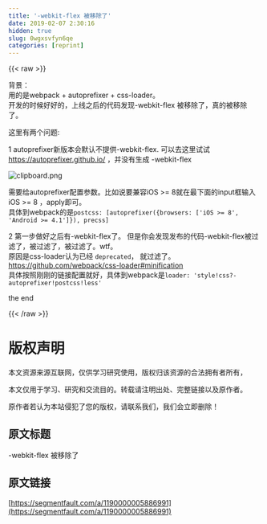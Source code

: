 ```yaml
---
title: '-webkit-flex 被移除了' 
date: 2019-02-07 2:30:16
hidden: true
slug: 0wgxsvfyn6qe
categories: [reprint]
---
```


{{< raw >}}

                    
<p>背景：<br>用的是webpack + autoprefixer + css-loader。 <br>开发的时候好好的，上线之后的代码发现-webkit-flex 被移除了，真的被移除了。</p>
<p>这里有两个问题:</p>
<p>1 autoprefixer新版本会默认不提供-webkit-flex. 可以去这里试试 <a href="https://autoprefixer.github.io/" rel="nofollow noreferrer" target="_blank">https://autoprefixer.github.io/</a> ，并没有生成 -webkit-flex</p>
<p><span class="img-wrap"><img data-src="/img/bVyRBY" src="https://static.alili.tech/img/bVyRBY" alt="clipboard.png" title="clipboard.png" style="cursor: pointer; display: inline;"></span></p>
<p>需要给autoprefixer配置参数。比如说要兼容iOS &gt;= 8就在最下面的input框输入 iOS &gt;= 8 ，apply即可。<br>具体到webpack的是<code>postcss: [autoprefixer({browsers: ['iOS &gt;= 8', 'Android &gt;= 4.1']}), precss]</code></p>
<p>2 第一步做好之后有-webkit-flex了。 但是你会发现发布的代码-webkit-flex被过滤了，被过滤了，被过滤了。wtf。 <br>原因是css-loader认为已经 <code>deprecated</code>， 就过滤了。 <a href="https://github.com/webpack/css-loader#minification" rel="nofollow noreferrer" target="_blank">https://github.com/webpack/css-loader#minification</a><br>具体按照刚刚的链接配置就好，具体到webpack是<code>loader: 'style!css?-autoprefixer!postcss!less'</code></p>
<p>the end</p>

                
{{< /raw >}}

# 版权声明
本文资源来源互联网，仅供学习研究使用，版权归该资源的合法拥有者所有，

本文仅用于学习、研究和交流目的。转载请注明出处、完整链接以及原作者。

原作者若认为本站侵犯了您的版权，请联系我们，我们会立即删除！

## 原文标题
-webkit-flex 被移除了

## 原文链接
[https://segmentfault.com/a/1190000005886991](https://segmentfault.com/a/1190000005886991)

